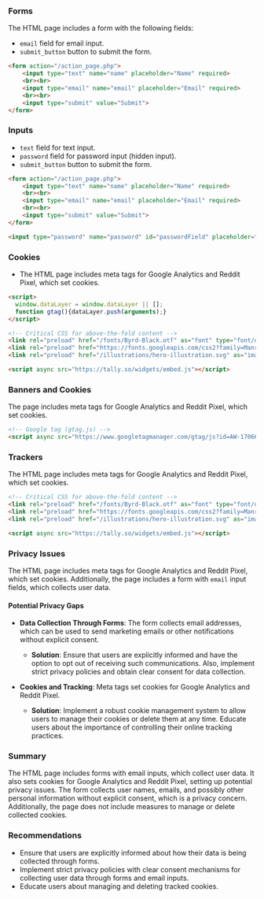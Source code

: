 ### Forms

The HTML page includes a form with the following fields:
- `email` field for email input.
- `submit_button` button to submit the form.

```html
<form action="/action_page.php">
    <input type="text" name="name" placeholder="Name" required>
    <br><br>
    <input type="email" name="email" placeholder="Email" required>
    <br><br>
    <input type="submit" value="Submit">
</form>
```

### Inputs

- `text` field for text input.
- `password` field for password input (hidden input).
- `submit_button` button to submit the form.

```html
<form action="/action_page.php">
    <input type="text" name="name" placeholder="Name" required>
    <br><br>
    <input type="email" name="email" placeholder="Email" required>
    <br><br>
    <input type="submit" value="Submit">
</form>

<input type="password" name="password" id="passwordField" placeholder="Password" style="display:none;">
```

### Cookies

- The HTML page includes meta tags for Google Analytics and Reddit Pixel, which set cookies.

```html
<script>
  window.dataLayer = window.dataLayer || [];
  function gtag(){dataLayer.push(arguments);}
</script>

<!-- Critical CSS for above-the-fold content -->
<link rel="preload" href="/fonts/Byrd-Black.otf" as="font" type="font/otf" crossorigin>
<link rel="preload" href="https://fonts.googleapis.com/css2?family=Manrope:wght@200..800&display=swap" as="style">
<link rel="preload" href="/illustrations/hero-illustration.svg" as="image" type="image/svg+xml">

<script async src="https://tally.so/widgets/embed.js"></script>
```

### Banners and Cookies

The page includes meta tags for Google Analytics and Reddit Pixel, which set cookies.

```html
<!-- Google tag (gtag.js) -->
<script async src="https://www.googletagmanager.com/gtag/js?id=AW-17066702503"></script>
```

### Trackers

The HTML page includes meta tags for Google Analytics and Reddit Pixel, which set cookies.

```html
<!-- Critical CSS for above-the-fold content -->
<link rel="preload" href="/fonts/Byrd-Black.otf" as="font" type="font/otf" crossorigin>
<link rel="preload" href="https://fonts.googleapis.com/css2?family=Manrope:wght@200..800&display=swap" as="style">
<link rel="preload" href="/illustrations/hero-illustration.svg" as="image" type="image/svg+xml">

<script async src="https://tally.so/widgets/embed.js"></script>
```

### Privacy Issues

The HTML page includes meta tags for Google Analytics and Reddit Pixel, which set cookies. Additionally, the page includes a form with `email` input fields, which collects user data.

#### Potential Privacy Gaps

- **Data Collection Through Forms**: The form collects email addresses, which can be used to send marketing emails or other notifications without explicit consent.
  - **Solution**: Ensure that users are explicitly informed and have the option to opt out of receiving such communications. Also, implement strict privacy policies and obtain clear consent for data collection.

- **Cookies and Tracking**: Meta tags set cookies for Google Analytics and Reddit Pixel.
  - **Solution**: Implement a robust cookie management system to allow users to manage their cookies or delete them at any time. Educate users about the importance of controlling their online tracking practices.

### Summary

The HTML page includes forms with email inputs, which collect user data. It also sets cookies for Google Analytics and Reddit Pixel, setting up potential privacy issues. The form collects user names, emails, and possibly other personal information without explicit consent, which is a privacy concern. Additionally, the page does not include measures to manage or delete collected cookies.

### Recommendations

- Ensure that users are explicitly informed about how their data is being collected through forms.
- Implement strict privacy policies with clear consent mechanisms for collecting user data through forms and email inputs.
- Educate users about managing and deleting tracked cookies.